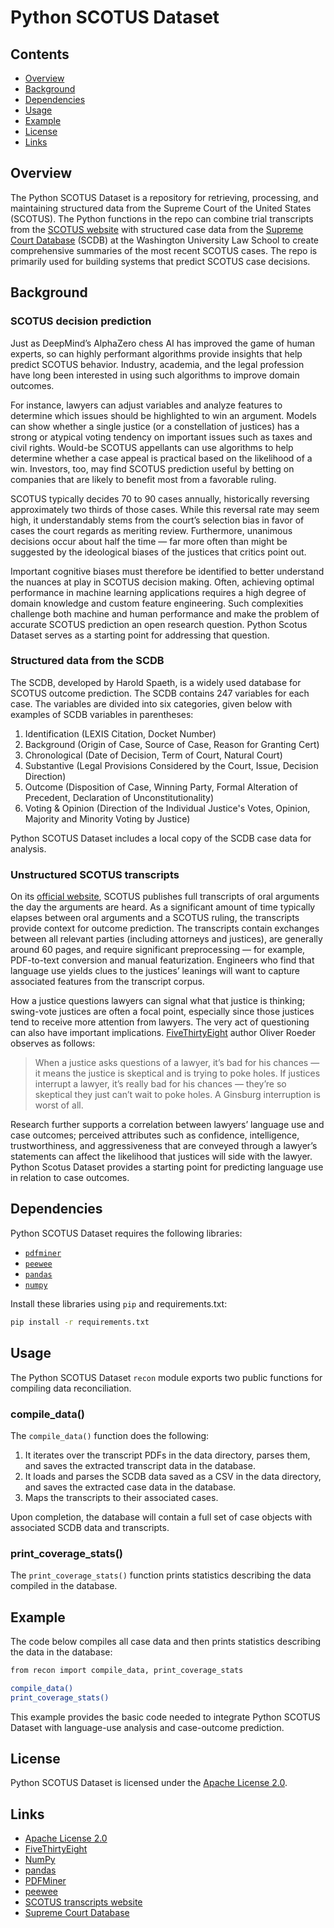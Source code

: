 # Python SCOTUS Dataset

## Contents

- [Overview](#Overview)
- [Background](#Background)
- [Dependencies](#Dependencies)
- [Usage](#Usage)
- [Example](#Example)
- [License](#License)
- [Links](#Links)


## Overview

The Python SCOTUS Dataset is a repository for retrieving, processing, and maintaining structured data from the Supreme Court of the United States (SCOTUS). The Python functions in the repo can combine trial transcripts from the [SCOTUS website](https://www.supremecourt.gov/oral_arguments/argument_transcript/) with structured case data from the [Supreme Court Database](http://scdb.wustl.edu/) (SCDB) at the Washington University Law School to create comprehensive summaries of the most recent SCOTUS cases. The repo is primarily used for building systems that predict SCOTUS case decisions.

## Background

### SCOTUS decision prediction

Just as DeepMind’s AlphaZero chess AI has improved the game of human experts, so can highly performant algorithms provide insights that help predict SCOTUS behavior. Industry, academia, and the legal profession have long been interested in using such algorithms to improve domain outcomes.

For instance, lawyers can adjust variables and analyze features to determine which issues should be highlighted to win an argument. Models can show whether a single justice (or a constellation of justices) has a strong or atypical voting tendency on important issues such as taxes and civil rights. Would-be SCOTUS appellants can use algorithms to help determine whether a case appeal is practical based on the likelihood of a win. Investors, too, may find SCOTUS prediction useful by betting on companies that are likely to benefit most from a favorable ruling.

SCOTUS typically decides 70 to 90 cases annually, historically reversing approximately two thirds of those cases. While this reversal rate may seem high, it understandably stems from the court’s selection bias in favor of cases the court regards as meriting review. Furthermore, unanimous decisions occur about half the time — far more often than might be suggested by the ideological biases of the justices that critics point out.

Important cognitive biases must therefore be identified to better understand the nuances at play in SCOTUS decision making. Often, achieving optimal performance in machine learning applications requires a high degree of domain knowledge and custom feature engineering. Such complexities challenge both machine and human performance and make the problem of accurate SCOTUS prediction an open research question. Python Scotus Dataset serves as a starting point for addressing that question.

### Structured data from the SCDB

The SCDB, developed by Harold Spaeth, is a widely used database for SCOTUS outcome prediction. The SCDB contains 247 variables for each case. The variables are divided into six categories, given below with examples of SCDB variables in parentheses:

1.	Identification (LEXIS Citation, Docket Number)
2.	Background (Origin of Case, Source of Case, Reason for Granting Cert)
3.	Chronological (Date of Decision, Term of Court, Natural Court)
4.	Substantive (Legal Provisions Considered by the Court, Issue, Decision Direction)
5.	Outcome (Disposition of Case, Winning Party, Formal Alteration of Precedent, Declaration of Unconstitutionality)
6.	Voting & Opinion (Direction of the Individual Justice's Votes, Opinion, Majority and Minority Voting by Justice)

Python SCOTUS Dataset includes a local copy of the SCDB case data for analysis.


### Unstructured SCOTUS transcripts

On its [official website](https://www.supremecourt.gov/oral_arguments/argument_transcript/), SCOTUS publishes full transcripts of oral arguments the day the arguments are heard. As a significant amount of time typically elapses between oral arguments and a SCOTUS ruling, the transcripts provide context for outcome prediction. The transcripts contain exchanges between all relevant parties (including attorneys and justices), are generally around 60 pages, and require significant preprocessing — for example, PDF-to-text conversion and manual featurization. Engineers who find that language use yields clues to the justices’ leanings will want to capture associated features from the transcript corpus.

How a justice questions lawyers can signal what that justice is thinking; swing-vote justices are often a focal point, especially since those justices tend to receive more attention from lawyers. The very act of questioning can also have important implications. [FiveThirtyEight](https://fivethirtyeight.com/features/how-to-read-the-mind-of-a-supreme-court-justice/) author Oliver Roeder observes as follows:

>When a justice asks questions of a lawyer, it’s bad for his chances — it means the justice is skeptical and is trying to poke holes. If justices interrupt a lawyer, it’s really bad for his chances — they’re so skeptical they just can’t wait to poke holes. A Ginsburg interruption is worst of all.

Research further supports a correlation between lawyers’ language use and case outcomes; perceived attributes such as confidence, intelligence, trustworthiness, and aggressiveness that are conveyed through a lawyer’s statements can affect the likelihood that justices will side with the lawyer. Python Scotus Dataset provides a starting point for predicting language use in relation to case outcomes.

## Dependencies

Python SCOTUS Dataset requires the following libraries:

- [`pdfminer`](https://pypi.org/project/pdfminer/)
- [`peewee`](http://docs.peewee-orm.com/en/latest/)
- [`pandas`](https://pandas.pydata.org/)
- [`numpy`](https://numpy.org/)

Install these libraries using `pip` and requirements.txt:

```bash
pip install -r requirements.txt
```

## Usage

The Python SCOTUS Dataset `recon` module exports two public functions for compiling data reconciliation.

### compile_data()

The `compile_data()` function does the following:
1. It iterates over the transcript PDFs in the data directory, parses them, and saves the extracted transcript data in the database.
2. It loads and parses the SCDB data saved as a CSV in the data directory, and saves the extracted case data in the database.
3. Maps the transcripts to their associated cases.

Upon completion, the database will contain a full set of case objects with associated SCDB data and transcripts.

### print_coverage_stats()

The `print_coverage_stats()` function prints statistics describing the data compiled in the database.

## Example

The code below compiles all case data and then prints statistics describing the data in the database:

```bash
from recon import compile_data, print_coverage_stats

compile_data()
print_coverage_stats()
```

This example provides the basic code needed to integrate Python SCOTUS Dataset with language-use analysis and case-outcome prediction.

## License

Python SCOTUS Dataset is licensed under the
[Apache License 2.0](https://www.apache.org/licenses/LICENSE-2.0).


## Links

- [Apache License 2.0](https://www.apache.org/licenses/LICENSE-2.0)
- [FiveThirtyEight](https://fivethirtyeight.com/features/how-to-read-the-mind-of-a-supreme-court-justice/)
- [NumPy](https://numpy.org/)
- [pandas](https://pandas.pydata.org/)
- [PDFMiner](https://pypi.org/project/pdfminer/)
- [peewee](http://docs.peewee-orm.com/en/latest/)
- [SCOTUS transcripts website](https://www.supremecourt.gov/oral_arguments/argument_transcript/)
- [Supreme Court Database](http://scdb.wustl.edu/)
